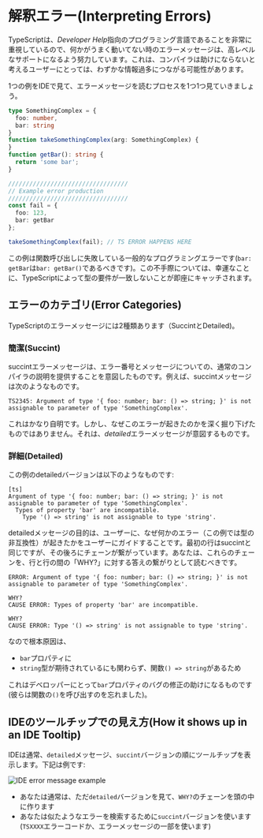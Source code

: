 # 解釈エラー(Interpreting Errors)
TypeScriptは、*Developer Help*指向のプログラミング言語であることを非常に重視しているので、何かがうまく動いてない時のエラーメッセージは、高レベルなサポートになるよう努力しています。これは、コンパイラは助けにならないと考えるユーザーにとっては、わずかな情報過多につながる可能性があります。 

1つの例をIDEで見て、エラーメッセージを読むプロセスを1つ1つ見ていきましょう。

```ts
type SomethingComplex = {
  foo: number,
  bar: string
}
function takeSomethingComplex(arg: SomethingComplex) {
}
function getBar(): string {
  return 'some bar';
}

//////////////////////////////////
// Example error production
//////////////////////////////////
const fail = {
  foo: 123,
  bar: getBar
};

takeSomethingComplex(fail); // TS ERROR HAPPENS HERE 
```

この例は関数呼び出しに失敗している一般的なプログラミングエラーです(`bar: getBar`は`bar: getBar()`であるべきです)。この不手際については、幸運なことに、TypeScriptによって型の要件が一致しないことが即座にキャッチされます。

## エラーのカテゴリ(Error Categories)
TypeScriptのエラーメッセージには2種類あります（SuccintとDetailed)。

### 簡潔(Succint)
succintエラーメッセージは、エラー番号とメッセージについての、通常のコンパイラの説明を提供することを意図したものです。例えば、succintメッセージは次のようなものです。

```
TS2345: Argument of type '{ foo: number; bar: () => string; }' is not assignable to parameter of type 'SomethingComplex'.
```
これはかなり自明です。しかし、なぜこのエラーが起きたのかを深く掘り下げたものではありません。それは、*detailed*エラーメッセージが意図するものです。

### 詳細(Detailed)
この例のdetailedバージョンは以下のようなものです:

```
[ts]
Argument of type '{ foo: number; bar: () => string; }' is not assignable to parameter of type 'SomethingComplex'.
  Types of property 'bar' are incompatible.
    Type '() => string' is not assignable to type 'string'.
```
detailedメッセージの目的は、ユーザーに、なぜ何かのエラー（この例では型の非互換性）が起きたかをユーザーにガイドすることです。最初の行はsuccintと同じですが、その後ろにチェーンが繋がっています。あなたは、これらのチェーンを、行と行の間の「WHY?」に対する答えの繋がりとして読むべきです。

```
ERROR: Argument of type '{ foo: number; bar: () => string; }' is not assignable to parameter of type 'SomethingComplex'.

WHY? 
CAUSE ERROR: Types of property 'bar' are incompatible.

WHY? 
CAUSE ERROR: Type '() => string' is not assignable to type 'string'.
```

なので根本原因は、
* `bar`プロパティに
* `string`型が期待されているにも関わらず、関数`() => string`があるため

これはデベロッパーにとって`bar`プロパティのバグの修正の助けになるものです(彼らは関数の`()`を呼び出すのを忘れました)。

## IDEのツールチップでの見え方(How it shows up in an IDE Tooltip)

IDEは通常、`detailed`メッセージ、`succint`バージョンの順にツールチップを表示します。下記は例です:

![IDE error message example](https://raw.githubusercontent.com/basarat/typescript-book/master/images/errors/interpreting-errors/ide.png)

* あなたは通常は、ただ`detailed`バージョンを見て、`WHY?`のチェーンを頭の中に作ります
* あなたは似たようなエラーを検索するために`succint`バージョンを使います(`TSXXXX`エラーコードか、エラーメッセージの一部を使います)

